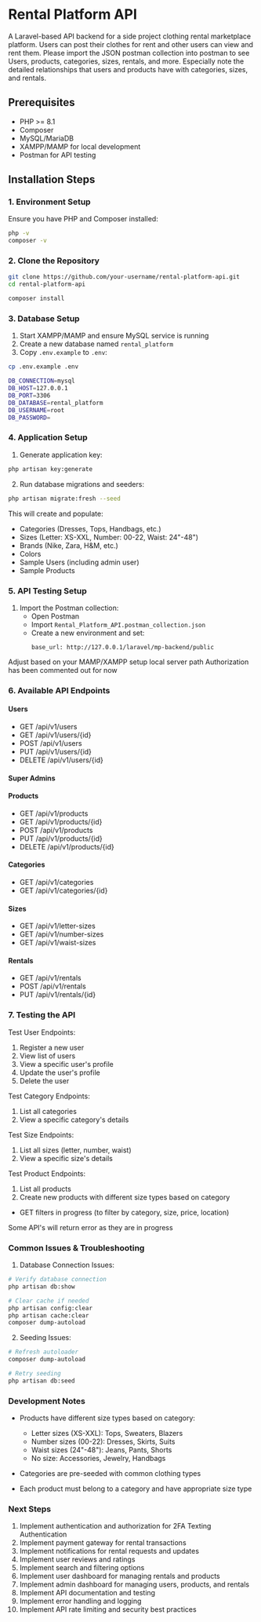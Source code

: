 # Rental Platform API

A Laravel-based API backend for a side project clothing rental marketplace platform. Users can post their clothes for rent and other users can view and rent them. Please import the JSON postman collection into postman to see Users, products, categories, sizes, rentals, and more. Especially note the detailed relationships that users and products have with categories, sizes, and rentals.

## Prerequisites

- PHP >= 8.1
- Composer
- MySQL/MariaDB
- XAMPP/MAMP for local development
- Postman for API testing

## Installation Steps

### 1. Environment Setup

Ensure you have PHP and Composer installed:

```bash
php -v
composer -v
```

### 2. Clone the Repository

```bash
git clone https://github.com/your-username/rental-platform-api.git
cd rental-platform-api

composer install    

```

### 3. Database Setup

1. Start XAMPP/MAMP and ensure MySQL service is running
2. Create a new database named `rental_platform`
3. Copy `.env.example` to `.env`:

```bash
cp .env.example .env

DB_CONNECTION=mysql
DB_HOST=127.0.0.1
DB_PORT=3306
DB_DATABASE=rental_platform
DB_USERNAME=root
DB_PASSWORD=

```

### 4. Application Setup

1. Generate application key:

```bash
php artisan key:generate
```

2. Run database migrations and seeders:

```bash
php artisan migrate:fresh --seed
```

This will create and populate:
- Categories (Dresses, Tops, Handbags, etc.)
- Sizes (Letter: XS-XXL, Number: 00-22, Waist: 24"-48")
- Brands (Nike, Zara, H&M, etc.)
- Colors
- Sample Users (including admin user)
- Sample Products


### 5. API Testing Setup

1. Import the Postman collection:
   - Open Postman
   - Import `Rental_Platform_API.postman_collection.json`
   - Create a new environment and set:
     ```
     base_url: http://127.0.0.1/laravel/mp-backend/public
     ```
Adjust based on your MAMP/XAMPP setup local server path
 Authorization has been commented out for now 

### 6. Available API Endpoints

#### Users
- GET /api/v1/users
- GET /api/v1/users/{id}
- POST /api/v1/users
- PUT /api/v1/users/{id}
- DELETE /api/v1/users/{id}

#### Super Admins

#### Products
- GET /api/v1/products
- GET /api/v1/products/{id}
- POST /api/v1/products
- PUT /api/v1/products/{id}
- DELETE /api/v1/products/{id}

#### Categories
- GET /api/v1/categories
- GET /api/v1/categories/{id}

#### Sizes
- GET /api/v1/letter-sizes
- GET /api/v1/number-sizes
- GET /api/v1/waist-sizes

#### Rentals
- GET /api/v1/rentals
- POST /api/v1/rentals
- PUT /api/v1/rentals/{id}

### 7. Testing the API

Test User Endpoints:
1. Register a new user
2. View list of users
3. View a specific user's profile
4. Update the user's profile
5. Delete the user

Test Category Endpoints:
1. List all categories
2. View a specific category's details

Test Size Endpoints:
1. List all sizes (letter, number, waist)
2. View a specific size's details

Test Product Endpoints:
1. List all products
2. Create new products with different size types based on category
 - GET filters in progress (to filter by category, size, price, location)

Some API's will return error as they are in progress 

### Common Issues & Troubleshooting

1. Database Connection Issues:

```bash
# Verify database connection
php artisan db:show

# Clear cache if needed
php artisan config:clear
php artisan cache:clear
composer dump-autoload
```

2. Seeding Issues:

```bash
# Refresh autoloader
composer dump-autoload

# Retry seeding
php artisan db:seed
```

### Development Notes

- Products have different size types based on category:
  - Letter sizes (XS-XXL): Tops, Sweaters, Blazers
  - Number sizes (00-22): Dresses, Skirts, Suits
  - Waist sizes (24"-48"): Jeans, Pants, Shorts
  - No size: Accessories, Jewelry, Handbags

- Categories are pre-seeded with common clothing types
- Each product must belong to a category and have appropriate size type

### Next Steps

1. Implement authentication and authorization for 2FA Texting Authentication
2. Implement payment gateway for rental transactions
3. Implement notifications for rental requests and updates
4. Implement user reviews and ratings
5. Implement search and filtering options
6. Implement user dashboard for managing rentals and products
7. Implement admin dashboard for managing users, products, and rentals
8. Implement API documentation and testing
9. Implement error handling and logging
10. Implement API rate limiting and security best practices

